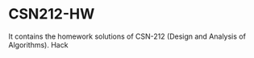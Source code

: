 # CSN212-HW

It contains the homework solutions of CSN-212 (Design and Analysis of Algorithms).
Hack
